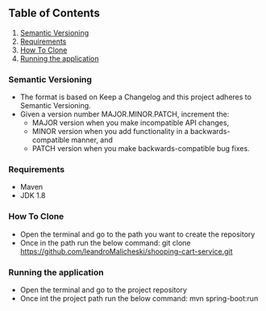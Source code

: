 ## Table of Contents
1. [Semantic Versioning](#Semantic-Versioning)
2. [Requirements](#Requirements)
3. [How To Clone](#How-To-Clone)
4. [Running the application](#Running-the-application)

### Semantic Versioning
 - The format is based on Keep a Changelog and this project adheres to Semantic Versioning.
 - Given a version number MAJOR.MINOR.PATCH, increment the:
    - MAJOR version when you make incompatible API changes,
    - MINOR version when you add functionality in a backwards-compatible manner, and
    - PATCH version when you make backwards-compatible bug fixes.
### Requirements

- Maven
- JDK 1.8

### How To Clone
  - Open the terminal and go to the path you want to create the repository
  - Once in the path run the below command: 
     git clone https://github.com/leandroMalicheski/shooping-cart-service.git

### Running the application
   - Open the terminal and go to the project repository
   - Once int the project path run the below command:
      mvn spring-boot:run
